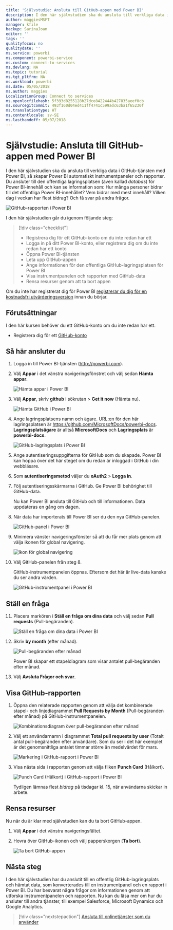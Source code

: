 ```yaml
---
title: 'Självstudie: Ansluta till GitHub-appen med Power BI'
description: I den här självstudien ska du ansluta till verkliga data i GitHub-tjänsten med Power BI, så skapar Power BI automatiskt instrumentpaneler och rapporter.
author: maggiesMSFT
manager: kfile
backup: SarinaJoan
editor: ''
tags: ''
qualityfocus: no
qualitydate: ''
ms.service: powerbi
ms.component: powerbi-service
ms.custom: connect-to-services
ms.devlang: NA
ms.topic: tutorial
ms.tgt_pltfrm: NA
ms.workload: powerbi
ms.date: 05/05/2018
ms.author: maggies
LocalizationGroup: Connect to services
ms.openlocfilehash: 5f393d8255128b27dce8422444b427835aeef0cb
ms.sourcegitcommit: 493f160d04ed411ff4741c599adc63ba1f65230f
ms.translationtype: HT
ms.contentlocale: sv-SE
ms.lasthandoff: 05/07/2018
---
```

# <a name="tutorial-connect-to-the-github-app-with-power-bi"></a>Självstudie: Ansluta till GitHub-appen med Power BI
I den här självstudien ska du ansluta till verkliga data i GitHub-tjänsten med Power BI, så skapar Power BI automatiskt instrumentpaneler och rapporter. Du ansluter till den offentliga lagringsplatsen (även kallad *databas*) för Power BI-innehåll och kan se information som: Hur många personer bidrar till det offentliga Power BI-innehållet? Vem bidrar med mest innehåll? Vilken dag i veckan har flest bidrag? Och få svar på andra frågor. 

![GitHub-rapporten i Power BI](media/service-tutorial-connect-to-github/power-bi-github-app-tutorial-punch-card.png)

I den här självstudien går du igenom följande steg:

> [!div class="checklist"]
> * Registrera dig för ett GitHub-konto om du inte redan har ett 
> * Logga in på ditt Power BI-konto, eller registrera dig om du inte redan har ett konto
> * Öppna Power BI-tjänsten
> * Leta upp GitHub-appen
> * Ange informationen för den offentliga GitHub-lagringsplatsen för Power BI
> * Visa instrumentpanelen och rapporten med GitHub-data
> * Rensa resurser genom att ta bort appen

Om du inte har registrerat dig för Power BI [registrerar du dig för en kostnadsfri utvärderingsversion](https://app.powerbi.com/signupredirect?pbi_source=web) innan du börjar.

## <a name="prerequisites"></a>Förutsättningar

I den här kursen behöver du ett GitHub-konto om du inte redan har ett. 

- Registrera dig för ett [GitHub-konto](https://docs.microsoft.com/contribute/get-started-setup-github)


## <a name="how-to-connect"></a>Så här ansluter du
1. Logga in till Power BI-tjänsten (http://powerbi.com). 
2. Välj **Appar** i det vänstra navigeringsfönstret och välj sedan **Hämta appar**.
   
   ![Hämta appar i Power BI](media/service-tutorial-connect-to-github/power-bi-github-app-tutorial.png) 

3. Välj **Appar**, skriv **github** i sökrutan > **Get it now** (Hämta nu).
   
   ![Hämta GitHub i Power BI](media/service-tutorial-connect-to-github/power-bi-github-app-tutorial-get-it-now.png) 

4. Ange lagringsplatsens namn och ägare. URL:en för den här lagringsplatsen är https://github.com/MicrosoftDocs/powerbi-docs. **Lagringsplatsägare** är alltså **MicrosoftDocs** och **Lagringsplats** är **powerbi-docs**. 
   
    ![GitHub-lagringsplats i Power BI](media/service-tutorial-connect-to-github/power-bi-github-app-tutorial-repo-name.png)

5. Ange autentiseringsuppgifterna för GitHub som du skapade. Power BI kan hoppa över det här steget om du redan är inloggad i GitHub i din webbläsare. 

6. Som **autentiseringsmetod** väljer du **oAuth2** \> **Logga in**.

7. Följ autentiseringsskärmarna i GitHub. Ge Power BI behörighet till GitHub-data.
   
   Nu kan Power BI ansluta till GitHub och till informationen.  Data uppdateras en gång om dagen.

8. När data har importerats till Power BI ser du den nya GitHub-panelen. 
 
   ![GitHub-panel i Power BI](media/service-tutorial-connect-to-github/power-bi-github-app-tutorial-tile.png) 

8. Minimera vänster navigeringsfönster så att du får mer plats genom att välja ikonen för global navigering.

    ![Ikon för global navigering](media/service-tutorial-connect-to-github/power-bi-global-navigation-icon.png)

10. Välj GitHub-panelen från steg 8. 
    
    GitHub-instrumentpanelen öppnas. Eftersom det här är live-data kanske du ser andra värden.

    ![GitHub-instrumentpanel i Power BI](media/service-tutorial-connect-to-github/power-bi-github-app-tutorial-dashboard.png)

    

## <a name="ask-a-question"></a>Ställ en fråga

11. Placera markören i **Ställ en fråga om dina data** och välj sedan **Pull requests** (Pull-begäranden). 

    ![Ställ en fråga om dina data i Power BI](media/service-tutorial-connect-to-github/power-bi-github-app-tutorial-ask-question.png)

12. Skriv **by month** (efter månad).
 
    ![Pull-begäranden efter månad](media/service-tutorial-connect-to-github/power-bi-github-app-tutorial-ask-question-by-month.png)

     Power BI skapar ett stapeldiagram som visar antalet pull-begäranden efter månad.

13. Välj **Avsluta Frågor och svar**.

## <a name="view-the-github-report"></a>Visa GitHub-rapporten 

1. Öppna den relaterade rapporten genom att välja det kombinerade stapel- och linjediagrammet **Pull Requests by Month** (Pull-begäranden efter månad) på GitHub-instrumentpanelen.

    ![Kombinationsdiagram över pull-begäranden efter månad](media/service-tutorial-connect-to-github/power-bi-github-app-tutorial-pull-requests-combo-chart.png)

2. Välj ett användarnamn i diagrammet **Total pull requests by user** (Totalt antal pull-begäranden efter användare). Som du ser i det här exemplet är det genomsnittliga antalet timmar större än medelvärdet för mars.

    ![Markering i GitHub-rapport i Power BI](media/service-tutorial-connect-to-github/power-bi-github-app-tutorial-report-highlight.png)

3. Visa nästa sida i rapporten genom att välja fliken **Punch Card** (Hålkort). 
 
    ![Punch Card (Hålkort) i GitHub-rapport i Power BI](media/service-tutorial-connect-to-github/power-bi-github-app-tutorial-tues-3pm.png)

    Tydligen lämnas flest *bidrag* på tisdagar kl. 15, när användarna skickar in arbete.

## <a name="clean-up-resources"></a>Rensa resurser

Nu när du är klar med självstudien kan du ta bort GitHub-appen. 

1. Välj **Appar** i det vänstra navigeringsfältet.
2. Hovra över GitHub-ikonen och välj papperskorgen (**Ta bort**).

    ![Ta bort GitHub-appen](media/service-tutorial-connect-to-github/power-bi-github-app-tutorial-delete.png)

## <a name="next-steps"></a>Nästa steg

I den här självstudien har du anslutit till en offentlig GitHub-lagringsplats och hämtat data, som konverterades till en instrumentpanel och en rapport i Power BI. Du har besvarat några frågor om informationen genom att utforska instrumentpanelen och rapporten. Nu kan du läsa mer om hur du ansluter till andra tjänster, till exempel Salesforce, Microsoft Dynamics och Google Analytics. 
 
> [!div class="nextstepaction"]
> [Ansluta till onlinetjänster som du använder](./service-connect-to-services.md)


